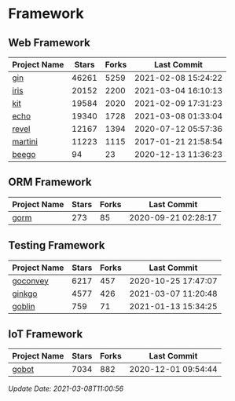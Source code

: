 # Framework

## Web Framework
| Project Name | Stars | Forks | Last Commit |
| ------------ | ----- | ----- | ----------- |
| [gin](https://github.com/gin-gonic/gin) | 46261 | 5259 | 2021-02-08 15:24:22 |
| [iris](https://github.com/kataras/iris) | 20152 | 2200 | 2021-03-04 16:10:13 |
| [kit](https://github.com/go-kit/kit) | 19584 | 2020 | 2021-02-09 17:31:23 |
| [echo](https://github.com/labstack/echo) | 19340 | 1728 | 2021-03-08 01:33:04 |
| [revel](https://github.com/revel/revel) | 12167 | 1394 | 2020-07-12 05:57:36 |
| [martini](https://github.com/go-martini/martini) | 11223 | 1115 | 2017-01-21 21:58:54 |
| [beego](https://github.com/astaxie/beego) | 94 | 23 | 2020-12-13 11:36:23 |

## ORM Framework
| Project Name | Stars | Forks | Last Commit |
| ------------ | ----- | ----- | ----------- |
| [gorm](https://github.com/jinzhu/gorm) | 273 | 85 | 2020-09-21 02:28:17 |

## Testing Framework
| Project Name | Stars | Forks | Last Commit |
| ------------ | ----- | ----- | ----------- |
| [goconvey](https://github.com/smartystreets/goconvey) | 6217 | 457 | 2020-10-25 17:47:07 |
| [ginkgo](https://github.com/onsi/ginkgo) | 4577 | 426 | 2021-03-07 11:20:48 |
| [goblin](https://github.com/franela/goblin) | 759 | 71 | 2021-01-13 15:34:25 |

## IoT Framework
| Project Name | Stars | Forks | Last Commit |
| ------------ | ----- | ----- | ----------- |
| [gobot](https://github.com/hybridgroup/gobot) | 7034 | 882 | 2020-12-01 09:54:44 |

*Update Date: 2021-03-08T11:00:56*